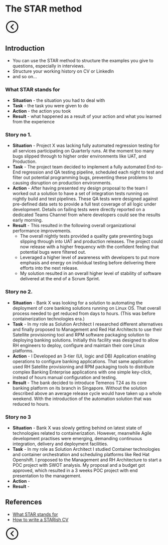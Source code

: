 # The STAR method
[<img src="../images/back.png">](../README.md)

## Introduction
- You can use the STAR method to structure the examples you give to questions, especially in interviews.
- Structure your working history on CV or LinkedIn
- and so on...

### What STAR stands for
- **Situation** - the situation you had to deal with
- **Task** - the task you were given to do
- **Action** - the action you took
- **Result** - what happened as a result of your action and what you learned from the experience

### Story no 1.
- **Situation** - Project X was lacking fully automated regression testing for all services participating on Quarterly runs. At the moment too many bugs slipped through to higher order environments like UAT, and Production.
- **Task** - The project team decided to implement a fully automated End-to-End regression and QA testing pipeline, scheduled each night to test and filter out potential programming bugs, preventing these problems to causing disruption on production environments.   
- **Action** - After having presented my design proposal to the team I worked out a solution to have a set of integration tests running on nightly build and test pipelines. These QA tests were designed against pre-defined data sets to provide a full test coverage of all logic under development.
Details on failing tests were directly reported on a dedicated Teams Channel from where developers could see the results early morning.
- **Result** - This resulted in the following overall organizational performance improvements. 
  - The overall nightly tests provided a quality gate preventing bugs slipping through into UAT and production releases. The project could now release with a higher frequency with the confident feeling that potential bugs were filtered out.
  - Leveraged a higher level of awareness with developers to put more emphasis and energy on individual testing before delivering there efforts into the next release.
  - My solution resulted in an overall higher level of stability of software delivered at the end of a Scrum Sprint.

### Story no 2.
- **Situation** - Bank X was looking for a solution to automating the deployment of core banking solutions running on Linux OS. That overall process needed to get reduced from days to hours. (This was before containerization technologies era.) 
- **Task** - In my role as Solution Architect I researched different alternatives and finally proposed to Management and Red Hat Architects to use their Satellite provisioning tool and RPM software packaging solution to deploying banking solutions. Initially this facility was designed to allow RH engineers to deploy, configure and maintain their core Linux platforms. 
- **Action** - I Developed an 3-tier (UI, logic and DB) Application enabling operations to configure banking applications. That same application used RH Satellite provisioning and RPM packaging tools to distribute complex Banking Enterprise applications with one simple key-click, instead of hours manual configuration and testing. 
- **Result** - The bank decided to introduce Temenos T24 as its core banking platform on its branch in Singapore. Without the solution described above an average release cycle would have taken up a whole weekend. With the introduction of the automation solution that was reduced to hours. 

### Story no 3
- **Situation** - Bank X was slowly getting behind on latest state of technologies related to containerization. However, meanwhile Agile development practises were emerging, demanding continuous integration, delivery and deployment facilities.
- **Task** - In my role as Solution Architect I studied Container technologies and container orchestration and scheduling platforms like Red Hat Openshift. I proposed to the Management and RH Architecture to start a POC project with SWOT analysis. My proposal and a budget got approved, which resulted in a 3 weeks POC project with end presentation to the management. 
- **Action** -
- **Result** -
  
## References
- [What STAR stands for](https://nationalcareers.service.gov.uk/careers-advice/interview-advice/the-star-method)
- [How to write a STARish CV](https://nationalcareers.service.gov.uk/careers-advice/cv-sections)

[<img src="../images/back.png">](../README.md)